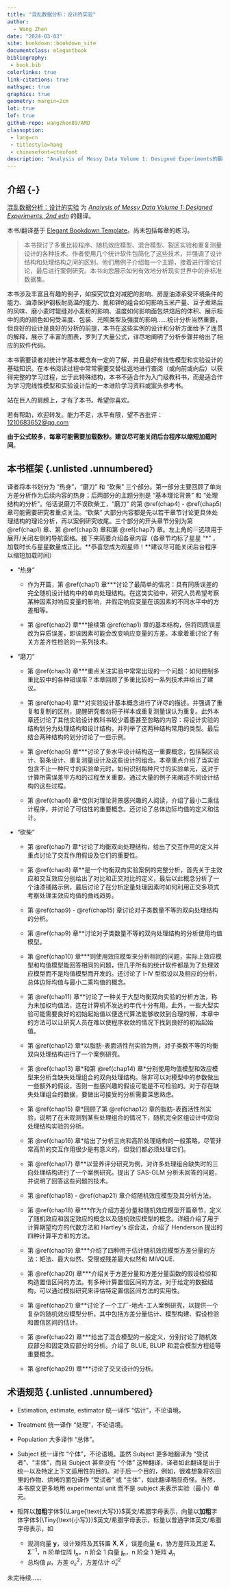 ```yaml
--- 
title: "混乱数据分析：设计的实验"
author: 
  - Wang Zhen
date: "2024-03-03"
site: bookdown::bookdown_site
documentclass: elegantbook
bibliography: 
 - book.bib
colorlinks: true
link-citations: true
mathspec: true
graphics: true
geometry: margin=2cm
lot: true
lof: true
github-repo: wangzhen89/AMD
classoption: 
 - lang=cn
 - titlestyle=hang
 - chinesefont=ctexfont
description: "Analysis of Messy Data Volume 1: Designed Experiments的翻译"
---
```




## 介绍 {-}

[混乱数据分析：设计的实验](https://github.com/wangzhen89/AMD) 为 *[Analysis of Messy Data Volume 1: Designed Experiments, 2nd edn](https://doi.org/10.1201/EBK1584883340)* 的翻译。

本书/翻译基于 [Elegant Bookdown Template](https://bookdown.org/xiangyun/elegantbookdown/)。尚未包括每章的练习。

> 本书探讨了多重比较程序、随机效应模型、混合模型、裂区实验和重复测量设计的各种技术。作者使用几个统计软件包简化了这些技术，并强调了设计结构和处理结构之间的区别。他们用例子介绍每一个主题，接着进行理论讨论，最后进行案例研究。本书向您展示如何有效地分析现实世界中的非标准数据集。

本书涉及丰富且有趣的例子，如探究饮食对减肥的影响、房屋油漆承受环境条件的能力、油漆保护钢板耐高温的能力、氮和钾的组合如何影响玉米产量、豆子煮熟后的风味、磨小麦时辊缝对小麦粉的影响、温度如何影响面包烘焙后的体积、展示柜中的肉的颜色如何受温度、包装、光照类型及强度的影响……统计分析当然重要，但良好的设计是良好的分析的前提，本书在这些实例的设计和分析方面给予了连贯的解释，展示了丰富的图表，罗列了大量公式，详尽地阐明了分析步骤并给出了相应的软件代码。

本书需要读者对统计学基本概念有一定的了解，并且最好有线性模型和实验设计的基础知识。在本书阅读过程中常常需要交替往返地进行查阅（或向前或向后）以获得完整的学习过程，出于此特殊结构，本书不适合作为入门级教科书，而是适合作为学习完线性模型和实验设计后的一本进阶学习资料或案头参考书。

站在巨人的肩膀上，才有了本书。希望你喜欢。

若有帮助，欢迎转发。能力不足，水平有限，望不吝批评：1210683652@qq.com

**由于公式较多，每章可能需要加载数秒。建议尽可能关闭后台程序以缩短加载时间**。

## 本书框架 {.unlisted .unnumbered}

译者将本书划分为 “热身”，“磨刀” 和 “砍柴” 三个部分。第一部分主要回顾了单向方差分析作为后续内容的热身；后两部分的主题分别是 “基本理论背景” 和 “处理结构的分析”。俗话说磨刀不误砍柴工，“磨刀” 的第 \@ref(chap4) - \@ref(chap5) 章可能需要研究者重点关注。“砍柴” 大部分内容都是先以若干章节讨论更具体处理结构的理论分析，再以案例研究收尾。三个部分的开头章节分别为第 \@ref(chap1) 章、第 \@ref(chap3) 章和第 \@ref(chap7) 章。左上角的<img src="figure/toggle logo.png" width="14" />选项用于展开/关闭左侧的导航窗格。接下来简要介绍各章内容（各章节均标了星星 “*” ，加载时长与星星数量成正比。**恭喜您成为观星师！**建议尽可能关闭后台程序以缩短加载时间）

+ “热身”

    + 作为开篇，第 \@ref(chap1) 章\*\*\*讨论了最简单的情况：具有同质误差的完全随机设计结构中的单向处理结构。在这类实验中，研究人员希望考察某种因素对响应变量的影响，并假定响应变量在该因素的不同水平中的方差相等。
    
    + 第 \@ref(chap2) 章\*\*\*接续第 \@ref(chap1) 章的基本结构，但将同质误差改为异质误差，即该因素可能会改变响应变量的方差。本章着重讨论了有关方差齐性检验的一系列技术。

+ “磨刀”

    + 第 \@ref(chap3) 章\*\*\*重点关注实验中常常出现的一个问题：如何控制多重比较中的各种错误率？本章回顾了多重比较的一系列技术并给出了建议。
    
    + 第 \@ref(chap4) 章\*\*对实验设计基本概念进行了详尽的描述。并强调了重复和复制的区别，提醒研究者勿将子样本或重复测量误认为重复。此外本章还讨论了其他实验设计教科书较少着墨甚至忽略的内容：将设计实验的结构划分为处理结构和设计结构，并列举了这两种结构常用的类型。最后结合两种结构的划分讨论了一些示例。
    
    + 第 \@ref(chap5) 章\*\*\*讨论了多水平设计结构这一重要概念，包括裂区设计、裂条设计、重复测量设计及这些设计的组合。本章重点介绍了当实验包含不止一种尺寸的实验单元时，如何识别每种尺寸的实验单元，这对于计算所需误差平方和的过程至关重要。通过大量的例子来阐述不同设计结构的这些过程。
    
    + 第 \@ref(chap6) 章\*仅供对理论背景感兴趣的人阅读，介绍了最小二乘估计程序，并讨论了可估性的重要概念。还讨论了总体边际均值的定义和估计。

+ “砍柴”

    + 第 \@ref(chap7) 章\*讨论了均衡双向处理结构，给出了交互作用的定义并重点讨论了交互作用假设及它们的重要性。
    
    + 第 \@ref(chap8) 章\*\*是一个均衡双向实验案例的完整分析，首先关于主效应和交互效应分别给出了对比和正交对比的定义，最后以此概念分析了一个油漆铺路示例，最后讨论了在分析定量处理因素时如何利用正交多项式考察处理主效应均值的曲线趋势。
    
    + 第 \@ref(chap9) - \@ref(chap15) 章讨论对子类数量不等的双向处理结构的分析。
    
    + 第 \@ref(chap9) 章\*\*讨论对子类数量不等的双向处理结构的分析使用均值模型。
    
    + 第 \@ref(chap10) 章\*\*\*则使用效应模型来分析相同的问题，实际上效应模型和均值模型能回答相同的问题，但几乎所有的统计软件都是为了处理效应模型而不是均值模型而开发的。还讨论了 I-IV 型假设以及相应的分析，总体边际均值与最小二乘均值的概念。
    
    + 第 \@ref(chap11) 章\*\*讨论了一种关于大型均衡双向实验的分析方法，称为未加权均值法，这在计算机不发达的年代十分有用。此外，一些大型实验可能需要良好的初始起始值以便迭代算法能够收敛到合理的解，本章中的方法可以让研究人员在难以使程序收敛的情况下找到良好的初始起始值。
    
    + 第 \@ref(chap12) 章\*以脂肪-表面活性剂实验为例，对子类数不等的均衡双向处理结构进行了一个案例研究。
    
    + 第 \@ref(chap13) 章\*和第 \@ref(chap14) 章\*分别使用均值模型和效应模型来分析含缺失处理组合的双向处理结构。除非可以对模型中的参数做出一些额外的假设，否则一些感兴趣的假设可能是不可检验的。对于存在缺失处理组合的数据，要做出可接受的分析需要深思熟虑。
    
    + 第 \@ref(chap15) 章\*回顾了第 \@ref(chap12) 章的脂肪-表面活性剂实验，说明了在未观测到某些处理组合的情况下，随机完全区组设计中双向处理结构实验的分析。
    
    + 第 \@ref(chap16) 章\*给出了分析三向和高阶处理结构的一般策略。尽管非常高阶的交互作用很少是有意义的，但我们都必须处理它们。
    
    + 第 \@ref(chap17) 章\*\*以营养评分研究为例，对许多处理组合缺失时的三向处理结构进行了一个案例研究。提出了 SAS-GLM 分析未回答的问题，并说明了回答这些问题的技术。
    
    + 第 \@ref(chap18) - \@ref(chap21) 章介绍随机效应模型及其分析方法。
    
    + 第 \@ref(chap18) 章\*\*\*作为介绍方差分量和随机效应模型开篇章节，定义了随机效应和固定效应的概念以及随机效应模型的概念。详细介绍了用于计算期望均方的代数方法和 Hartley's 综合法，介绍了 Henderson 提出的四种计算平方和的方法。
    
    + 第 \@ref(chap19) 章\*\*\*介绍了四种用于估计随机效应模型方差分量的方法：矩法、最大似然、受限或残差最大似然和 MIVQUE.
    
    + 第 \@ref(chap20) 章\*\*\*介绍关于方差分量和方差分量函数的假设检验和构造置信区间的方法。有多种计算置信区间的方法，对于给定的数据结构，可以通过模拟研究来评估特定置信区间方法的实用性。
    
    + 第 \@ref(chap21) 章\*\*讨论了一个工厂-地点-工人案例研究，以提供一个复杂的随机效应模型分析，其中包括方差分量估计、模型构建、假设检验和置信区间的估计。
    
    + 第 \@ref(chap22) 章\*\*\*给出了混合模型的一般定义，分别讨论了随机效应部分和固定效应部分的分析。介绍了 BLUE, BLUP 和混合模型方程组等重要概念。
    
    + 第 \@ref(chap29) 章\*\*\*讨论了交叉设计的分析。

## 术语规范 {.unlisted .unnumbered}

+ Estimation, estimate, estimator 统一译作 “估计”，不论语境。

+ Treatment 统一译作 “处理”，不论语境。

+ Population 大多译作 “总体”。

+ Subject 统一译作 “个体”，不论语境。虽然 Subject 更多地翻译为 “受试者”、“主体”，而且 Subject 甚至没有 “个体” 这种翻译，译者如此翻译是出于统一以及特定上下文适用性的目的。对于后一个目的，例如，很难想象将农田里的作物、烘烤的面包译作 “受试者” 或 “主体”，如此翻译稍显奇怪。当然，本书原文更多地用 experimental unit 而不是 subject 来表示实验（最小）单元。

+ 矩阵以**加粗**字体${\Large{\text{大写}}}$英文/希腊字母表示，向量以**加粗**字体字体${\Tiny{\text{小写}}}$英文/希腊字母表示，标量以普通字体英文/希腊字母表示，如
    + 观测向量 $\boldsymbol y$，设计矩阵及其转置 $\boldsymbol X,\boldsymbol X^\prime$，误差向量 $\boldsymbol\varepsilon$，协方差阵及其逆 $\boldsymbol \Sigma,\boldsymbol \Sigma^{-1}$，n 阶单位阵 $\boldsymbol I_n$，n 阶全 1 向量 $\boldsymbol j_n$，n 阶全 1 矩阵 $\boldsymbol J_n$
    + 总均值 $\mu$，方差 $\sigma^2_\varepsilon$，方差估计 $\hat \sigma^2_\varepsilon$


未完待续……
